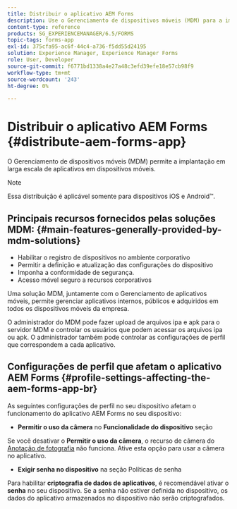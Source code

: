 ```yaml
---
title: Distribuir o aplicativo AEM Forms
description: Use o Gerenciamento de dispositivos móveis (MDM) para a implantação em larga escala de aplicativos em dispositivos móveis.
content-type: reference
products: SG_EXPERIENCEMANAGER/6.5/FORMS
topic-tags: forms-app
exl-id: 375cfa95-ac6f-44c4-a736-f5dd55d24195
solution: Experience Manager, Experience Manager Forms
role: User, Developer
source-git-commit: f6771bd1338a4e27a48c3efd39efe18e57cb98f9
workflow-type: tm+mt
source-wordcount: '243'
ht-degree: 0%

---
```


# Distribuir o aplicativo AEM Forms {#distribute-aem-forms-app}

O Gerenciamento de dispositivos móveis (MDM) permite a implantação em larga escala de aplicativos em dispositivos móveis.

>[!NOTE]
>
>Essa distribuição é aplicável somente para dispositivos iOS e Android™.

## Principais recursos fornecidos pelas soluções MDM: {#main-features-generally-provided-by-mdm-solutions}

* Habilitar o registro de dispositivos no ambiente corporativo
* Permitir a definição e atualização das configurações do dispositivo
* Imponha a conformidade de segurança.
* Acesso móvel seguro a recursos corporativos

Uma solução MDM, juntamente com o Gerenciamento de aplicativos móveis, permite gerenciar aplicativos internos, públicos e adquiridos em todos os dispositivos móveis da empresa.

O administrador do MDM pode fazer upload de arquivos ipa e apk para o servidor MDM e controlar os usuários que podem acessar os arquivos ipa ou apk. O administrador também pode controlar as configurações de perfil que correspondem a cada aplicativo.

## Configurações de perfil que afetam o aplicativo AEM Forms {#profile-settings-affecting-the-aem-forms-app-br}

As seguintes configurações de perfil no seu dispositivo afetam o funcionamento do aplicativo AEM Forms no seu dispositivo:

* **Permitir o uso da câmera** no **Funcionalidade do dispositivo** seção

Se você desativar o **Permitir o uso da câmera**, o recurso de câmera do [Anotação de fotografia](/help/forms/using/add-attachments.md) não funciona. Ative esta opção para usar a câmera no aplicativo.

* **Exigir senha no dispositivo** na seção Políticas de senha

Para habilitar **criptografia de dados de aplicativos**, é recomendável ativar o **senha** no seu dispositivo. Se a senha não estiver definida no dispositivo, os dados do aplicativo armazenados no dispositivo não serão criptografados.

